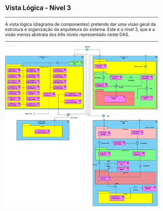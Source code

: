 ## Vista Lógica - Nível 3

------------------------------
A vista lógica (diagrama de componentes) pretende dar uma visão geral da estrutura e organização da arquitetura do sistema. Este é o nível 3, que é a visão menos abstrata dos três níveis representado neste DAS. 

--------------------------------

![Vista Lógica](VL_LVL3.png)